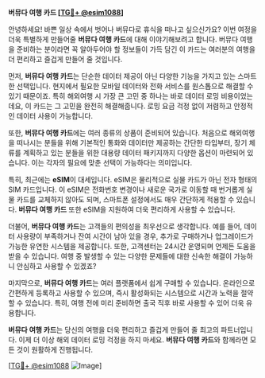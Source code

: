 **버뮤다 여행 카드 [[TG💪+ @esim1088](https://t.me/s/esim1088)]**

안녕하세요! 바쁜 일상 속에서 벗어나 버뮤다로 휴식을 떠나고 싶으신가요? 이번 여정을 더욱 특별하게 만들어줄 **버뮤다 여행 카드**에 대해 이야기해보려고 합니다. 버뮤다 여행을 준비하는 분이라면 꼭 알아두어야 할 정보들이 가득 담긴 이 카드는 여러분의 여행을 더 편리하고 즐겁게 만들어 줄 것입니다.

먼저, **버뮤다 여행 카드**는 단순한 데이터 제공이 아닌 다양한 기능을 가지고 있는 스마트한 선택입니다. 현지에서 필요한 모바일 데이터와 전화 서비스를 원스톱으로 해결할 수 있기 때문이죠. 특히 해외여행 시 가장 큰 고민 중 하나는 바로 데이터 로밍 비용이었는데요, 이 카드는 그 고민을 완전히 해결해줍니다. 로밍 요금 걱정 없이 저렴하고 안정적인 데이터 사용이 가능합니다.

또한, **버뮤다 여행 카드**에는 여러 종류의 상품이 준비되어 있습니다. 처음으로 해외여행을 떠나시는 분들을 위해 기본적인 통화와 데이터만 제공하는 간단한 타입부터, 장기 체류를 계획하고 있는 분들을 위한 대용량 데이터 패키지까지 다양한 옵션이 마련되어 있습니다. 이는 각자의 필요에 맞춘 선택이 가능하다는 의미입니다. 

특히, 최근에는 **eSIM**이 대세입니다. eSIM은 물리적으로 실물 카드가 아닌 전자 형태의 SIM 카드입니다. 이 eSIM은 전화번호 변경이나 새로운 국가로 이동할 때 번거롭게 실물 카드를 교체하지 않아도 되며, 스마트폰 설정에서도 매우 간단하게 적용할 수 있습니다. **버뮤다 여행 카드** 또한 eSIM을 지원하여 더욱 편리하게 사용할 수 있습니다. 

더불어, **버뮤다 여행 카드**는 고객들의 편의성을 최우선으로 생각합니다. 예를 들어, 데이터 사용량이 부족하거나 잔여 시간이 남아 있을 경우, 추가로 구매하거나 업그레이드가 가능한 유연한 시스템을 제공합니다. 또한, 고객센터는 24시간 운영되며 언제든 도움을 받을 수 있습니다. 여행 중 발생할 수 있는 다양한 문제들에 대한 신속한 해결이 가능하니 안심하고 사용할 수 있겠죠?

마지막으로, **버뮤다 여행 카드**는 여러 플랫폼에서 쉽게 구매할 수 있습니다. 온라인으로 간편하게 등록하고 사용할 수 있으며, 즉시 활성화되는 시스템으로 시간과 노력을 절약할 수 있습니다. 특히, 여행 전에 미리 준비하면 출국 직후 바로 사용할 수 있어 더욱 유용합니다.

**버뮤다 여행 카드**는 당신의 여행을 더욱 편리하고 즐겁게 만들어 줄 최고의 파트너입니다. 이제 더 이상 해외 데이터 로밍 걱정을 하지 마세요. **버뮤다 여행 카드**와 함께라면 모든 것이 원활하게 진행됩니다. 

[[TG💪+ @esim1088](https://t.me/s/esim1088) ![Image](https://i.postimg.cc/Y0z9fWf4/image.png)]